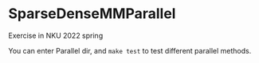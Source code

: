 # SparseDenseMMParallel
Exercise in NKU 2022 spring

You can enter Parallel dir, and `make test` to test different parallel methods.
